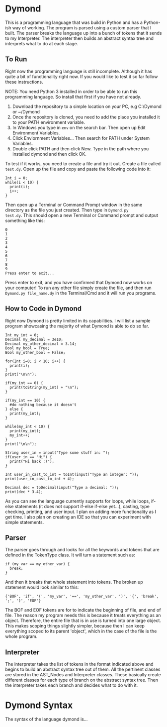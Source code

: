 # Dymond
This is a programming language that was build in Python and has a Python-ish way of working. The program is parsed using a custom parser that I built. The parser breaks the language up into a bunch of tokens that it sends to my Interpreter. The interpreter then builds an abstract syntax tree and interprets what to do at each stage.

## To Run
Right now the programming language is still incomplete. Although it has quite a bit of functionality right now. If you would like to test it so far follow these instructions.

NOTE: You need Python 3 installed in order to be able to run this programming language. So install that first if you have not already.

1. Download the repository to a simple location on your PC, e.g C:\\Dymond or ~/Dymond
2. Once the repository is cloned, you need to add the place you installed it to your PATH environment variable.
3. In Windows you type in <code>env</code> on the search bar. Then open up Edit Environment Variables.
4. Click Enviornment Variables... Then search for PATH under System Variables.
5. Double click PATH and then click New. Type in the path where you installed dymond and then click OK.

To test if it works, you need to create a file and try it out. Create a file called <code>test.dy</code>. Open up the file and copy and paste the following code into it:

```
Int i = 0;
while(i < 10) {
  print(i);
  i++;
}
```

Then open up a Terminal or Command Prompt window in the same directory as the file you just created. Then type in <code>Dymond.py test.dy</code>. This should open a new Terminal or Command prompt and output something like this:

```
0
1
2
3
4
5
6
7
8
9
Press enter to exit...
```

Press enter to exit, and you have confirmed that Dymond now works on your computer! To run any other file simply create the file, and then run <code>Dymond.py file_name.dy</code> in the Terminal/Cmd and it will run you programs.

## How to Code in Dymond
Right now Dymond is pretty limited in its capabilities. I will list a sample program showcasing the majority of what Dymond is able to do so far.

```
Int my_int = 0;
Decimal my_decimal = 3e10;
Decimal my_other_decimal = 3.14;
Bool my_bool = True;
Bool my_other_bool = False;

for(Int i=0; i < 10; i++) {
  print(i);
}
print("\n\n");

if(my_int == 0) {
  print(toString(my_int) + "\n");
}

if(my_int == 10) {
  #do nothing because it doesn't
} else {
  print(my_int);
}

while(my_int < 10) {
  print(my_int);
  my_int++;
}
print("\n\n");

String user_in = input("Type some stuff in: ");
if(user_in == "Hi") {
  print("Hi back :)");
}

Int user_in_cast_to_int = toInt(input("Type an integer: "));
print(user_in_cast_to_int + 4);

Decimal dec = toDecimal(input("Type a decimal: "));
print(dec * 3.4);
```

As you can see the language currently supports for loops, while loops, if-else statements (it does not support if-else if-else yet...), casting, type checking, printing, and user input. I plan on adding more functionality as I get time. I also plan on creating an IDE so that you can experiment with simple statements.

## Parser
The parser goes through and looks for all the keywords and tokens that are defined in the TokenType class. It will turn a statement such as:

```
if (my_var == my_other_var) {
  break;
}
```

And then it breaks that whole statement into tokens. The broken up statement would look similar to this:

```
{'BOF', 'if', '(', 'my_var', '==', 'my_other_var', ')', '{', 'break', ';', ')', 'EOF'}
```

The BOF and EOF tokens are for to indicate the beginning of file, and end of file. The reason my program needs this is because it treats everything as an object. Therefore, the entire file that is in use is turned into one large object. This makes scoping things slightly simpler, because then I can keep everything scoped to its parent 'object', which in the case of the file is the whole program.

## Interpreter
The interpreter takes the list of tokens in the format indicated above and begins to build an abstract syntax tree out of them. All the pertinent classes are stored in the AST_Nodes and Interpreter classes. These basically create different classes for each type of branch on the abstract syntax tree. Then the interpreter takes each branch and decides what to do with it.

# Dymond Syntax
The syntax of the language dymond is...
